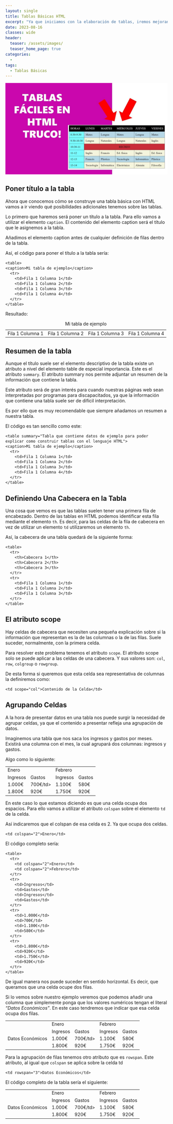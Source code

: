 ```yaml
---
layout: single
title: Tablas Básicas HTML
excerpt: "Ya que iniciamos con la elaboración de tablas, iremos mejorando un poco en su estructura y su diseño."
date: 2023-08-16
classes: wide
header:
  teaser: /assets/images/
  teaser_home_page: true
categories:
  - 
tags:
  - Tablas Básicas
---
```


<center>
    <img src='./../assets/images/Tablas/TablasBasicas.jpg'>
</center>

## Poner título a la tabla

Ahora que conocemos cómo se construye una tabla básica con HTML vamos a ir viendo qué posibilidades adicionales tenemos sobre las tablas.

Lo primero que haremos será poner un título a la tabla. Para ello vamos a utilizar el elemento `caption`. El contenido del elemento caption será el título que le asignemos a la tabla.

Añadimos el elemento caption antes de cualquier definición de filas dentro de la tabla.

Así, el código para poner el título a la tabla sería:

```text
<table>
<caption>Mi tabla de ejemplo</caption>
  <tr>
    <td>Fila 1 Columna 1</td>
    <td>Fila 1 Columna 2</td>
    <td>Fila 1 Columna 3</td>
    <td>Fila 1 Columna 4</td>
  </tr>
</table>
```

Resultado:

<table>
<caption>Mi tabla de ejemplo</caption>
  <tr>
    <td>Fila 1 Columna 1</td>
    <td>Fila 1 Columna 2</td>
    <td>Fila 1 Columna 3</td>
    <td>Fila 1 Columna 4</td>
  </tr>
</table>

## Resumen de la tabla

Aunque el título suele ser el elemento descriptivo de la tabla existe un atributo a nivel del elemento table de especial importancia. Este es el atributo `summary`. El atributo summary nos permite adjuntar un resumen de la información que contiene la tabla.

Este atributo será de gran interés para cuando nuestras páginas web sean interpretadas por programas para discapacitados, ya que la información que contiene una tabla suele ser de difícil interpretación.

Es por ello que es muy recomendable que siempre añadamos un resumen a nuestra tabla.

El código es tan sencillo como este:

```
<table summary="Tabla que contiene datos de ejemplo para poder explicar como construir tablas con el lenguaje HTML">
<caption>Mi tabla de ejemplo</caption>
  <tr>
    <td>Fila 1 Columna 1</td>
    <td>Fila 1 Columna 2</td>
    <td>Fila 1 Columna 3</td>
    <td>Fila 1 Columna 4</td>
  </tr>
</table>
```

## Definiendo Una Cabecera en la Tabla

Una cosa que vemos es que las tablas suelen tener una primera fila de encabezado. Dentro de las tablas en HTML podemos identificar esta fila mediante el elemento `th`. Es decir, para las celdas de la fila de cabecera en vez de utilizar un elemento `td` utilizaremos un elemento `th`.

Así, la cabecera de una tabla quedará de la siguiente forma:

```
<table>
  <tr>
    <th>Cabecera 1</th>
    <th>Cabecera 2</th>
    <th>Cabecera 3</th>
  </tr>
  <tr>
    <td>Fila 1 Columna 1</td>
    <td>Fila 1 Columna 2</td>
    <td>Fila 1 Columna 3</td>
  </tr>
</table>
```

## El atributo scope

Hay celdas de cabecera que necesiten una pequeña explicación sobre si la información que representan es la de las columnas o la de las filas. Suele suceder, normalmente, con la primera celda.

Para resolver este problema tenemos el atributo `scope`. El atributo scope solo se puede aplicar a las celdas de una cabecera. Y sus valores son: `col`, `row`, `colgroup` o `rowgroup`.

De esta forma si queremos que esta celda sea representativa de columnas la definiremos como:

```
<td scope="col">Contenido de la Celda</td>
```

## Agrupando Celdas

A la hora de presentar datos en una tabla nos puede surgir la necesidad de agrupar celdas, ya que el contenido a presentar refleja una agrupación de datos.

Imaginemos una tabla que nos saca los ingresos y gastos por meses. Existirá una columna con el mes, la cual agrupará dos columnas: ingresos y gastos.

Algo como lo siguiente:

<table>
  <tr>
    <td colspan="2">Enero</td>
    <td colspan="2">Febrero</td>
  </tr>
  <tr>
    <td>Ingresos</td>
    <td>Gastos</td>
    <td>Ingresos</td>
    <td>Gastos</td>
  </tr>
  <tr>
    <td>1.000€</td>
    <td>700€/td>
    <td>1.100€</td>
    <td>580€</td>
  </tr>
  <tr>
    <td>1.800€</td>
    <td>920€</td>
    <td>1.750€</td>
    <td>920€</td>
  </tr>
</table>

En este caso lo que estamos diciendo es que una celda ocupa dos espacios. Para ello vamos a utilizar el atributo `colspan` sobre el elemento `td` de la celda.

Así indicaremos que el colspan de esa celda es 2. Ya que ocupa dos celdas.

```
<td colspan="2">Enero</td>
```

El código completo sería:

```
<table>
  <tr>
    <td colspan="2">Enero</td>
    <td colspan="2">Febrero</td>
  </tr>
  <tr>
    <td>Ingresos</td>
    <td>Gastos</td>
    <td>Ingresos</td>
    <td>Gastos</td>
  </tr>
  <tr>
    <td>1.000€</td>
    <td>700€/td>
    <td>1.100€</td>
    <td>580€</td>
  </tr>
  <tr>
    <td>1.800€</td>
    <td>920€</td>
    <td>1.750€</td>
    <td>920€</td>
  </tr>
</table>
```

De igual manera nos puede suceder en sentido horizontal. Es decir, que queramos que una celda ocupe dos filas.

Si lo vemos sobre nuestro ejemplo veremos que podemos añadir una columna que simplemente ponga que los valores numéricos tengan el literal *“Datos Económicos”*. En este caso tendremos que indicar que esa celda ocupa dos filas.

<table>
  <tr>
    <td></td>
    <td colspan="2">Enero</td>
    <td colspan="2">Febrero</td>
  </tr>
  <tr>
    <td rowspan="3">Datos Económicos</td>
    <td>Ingresos</td>
    <td>Gastos</td>
    <td>Ingresos</td>
    <td>Gastos</td>
  </tr>
  <tr>
    <td>1.000€</td>
    <td>700€/td>
    <td>1.100€</td>
    <td>580€</td>
  </tr>
  <tr>
    <td>1.800€</td>
    <td>920€</td>
    <td>1.750€</td>
    <td>920€</td>
  </tr>
</table>

Para la agrupación de filas tenemos otro atributo que es `rowspan`. Este atributo, al igual que `colspan` se aplica sobre la celda td

```
<td rowspan="3">Datos Económicos</td>
```

El código completo de la tabla sería el siguiente:

<table>
  <tr>
    <td></td>
    <td colspan="2">Enero</td>
    <td colspan="2">Febrero</td>
  </tr>
  <tr>
    <td rowspan="3">Datos Económicos</td>
    <td>Ingresos</td>
    <td>Gastos</td>
    <td>Ingresos</td>
    <td>Gastos</td>
  </tr>
  <tr>
    <td>1.000€</td>
    <td>700€/td>
    <td>1.100€</td>
    <td>580€</td>
  </tr>
  <tr>
    <td>1.800€</td>
    <td>920€</td>
    <td>1.750€</td>
    <td>920€</td>
  </tr>
</table>